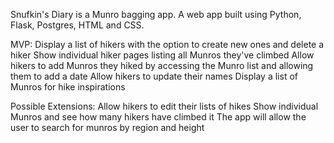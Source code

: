 Snufkin's Diary is a Munro bagging app.
A web app built using Python, Flask, Postgres, HTML and CSS.

MVP:
Display a list of hikers with the option to create new ones and delete a hiker
Show individual hiker pages listing all Munros they've climbed
Allow hikers to add Munros they hiked by accessing the Munro list and allowing them to add a date
Allow hikers to update their names
Display a list of Munros for hike inspirations

Possible Extensions:
Allow hikers to edit their lists of hikes
Show individual Munros and see how many hikers have climbed it
The app will allow the user to search for munros by region and height

